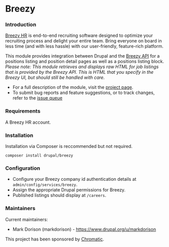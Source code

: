 # Breezy
### Introduction
[Breezy HR] is end-to-end recruiting software designed to optimize your
recruiting process and delight your entire team. Bring everyone on board in less
time (and with less hassle) with our user-friendly, feature-rich platform.

This module provides integration between Drupal and the [Breezy API] for a
positions listing and position detail pages as well as a positions listing
block. _Please note: This module retrieves and displays raw HTML for job
listings that is provided by the Breezy API. This is HTML that you specify in
the Breezy UI, but should still be handled with care._

* For a full description of the module, visit the
[project page](https://drupal.org/project/breezy).
* To submit bug reports and feature suggestions, or to track changes, refer to
the [issue queue](https://drupal.org/project/issues/breezy)

### Requirements
A Breezy HR account.

### Installation
Installation via Composer is reccommended but not required.

`composer install drupal/breezy`

### Configuration
* Configure your Breezy company id authentication details at
`admin/config/services/breezy`.
* Assign the appropriate Drupal permissions for Breezy.
* Published listings should display at `/careers`.

[Breezy HR]: https://breezy.hr/

### Maintainers
Current maintainers:
* Mark Dorison (markdorison) - https://www.drupal.org/u/markdorison

This project has been sponsored by [Chromatic](https://chromatichq.com).

[Breezy API]: https://developer.breezy.hr/
